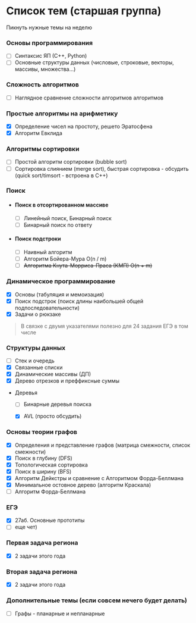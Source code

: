 # Список тем (старшая группа)
Пикнуть нужные темы на неделю

### Основы программирования
   - [ ] Синтаксис ЯП (С++, Python)
   - [ ] Основные структуры данных (числовые, строковые, векторы, массивы, множества...)

### Сложность алгоритмов
   - [ ] Наглядное сравнение сложности алгоритмов алгоритмов

### Простые алгоритмы на арифметику
   - [x] Определение чисел на простоту, решето Эратосфена
   - [x] Алгоритм Евклида

### Алгоритмы сортировки
   - [ ] Простой алгоритм сортировки (bubble sort)
   - [ ] Сортировка слиянием (merge sort), быстрая сортировка - обсудить (quick sort/timsort - встроена в C++)

### Поиск
 - #### Поиск в отсортированном массиве
   - [ ] Линейный поиск, Бинарный поиск
   - [ ] Бинарный поиск по ответу
 - #### Поиск подстроки
   - [ ] Наивный алгоритм
   - [ ] Алгоритм Бойера-Мура O(n / m)
   - [ ] ~~Алгоритма Кнута-Морриса-Праса (КМП) O(n + m)~~

### Динамическое программирование
   - [x] Основы (табуляция и мемоизация)
   - [x] Поиск подстрок (поиск длины наибольшей общей подпоследовательности)
   - [x] Задачи о рюкзаке
  > В связке с двумя указателями полезно для 24 задания ЕГЭ в том числе

### Структуры данных
   - [ ] Стек и очередь
   - [x] Связанные списки
   - [x] Динамические массивы (ДП)
   - [x] Дерево отрезков и преффиксные суммы
   - Деревья
     - [ ] Бинарные деревья поиска
     - [x] AVL (просто обсудить)
   

### Основы теории графов
   - [x] Определения и представление графов (матрица смежности, список смежности)
   - [x] Поиск в глубину (DFS)
   - [x] Топологическая сортировка
   - [x] Поиск в ширину (BFS)
   - [x] Алгоритм Дейкстры и сравнение с Алгоритмом Форда-Беллмана
   - [x] Минимальное остовное дерево (алгоритм Краскала)
   - [ ] Алгоритм Форда-Беллмана

### ЕГЭ
   - [x] 27аб. Основные прототипы
   - [ ] еще чет)

### Первая задача региона
   - [x] 2 задачи этого года

### Вторая задача региона
   - [x] 2 задачи этого года

### Дополнительные темы (если совсем нечего будет делать)
   - [ ] Графы - планарные и непланарные